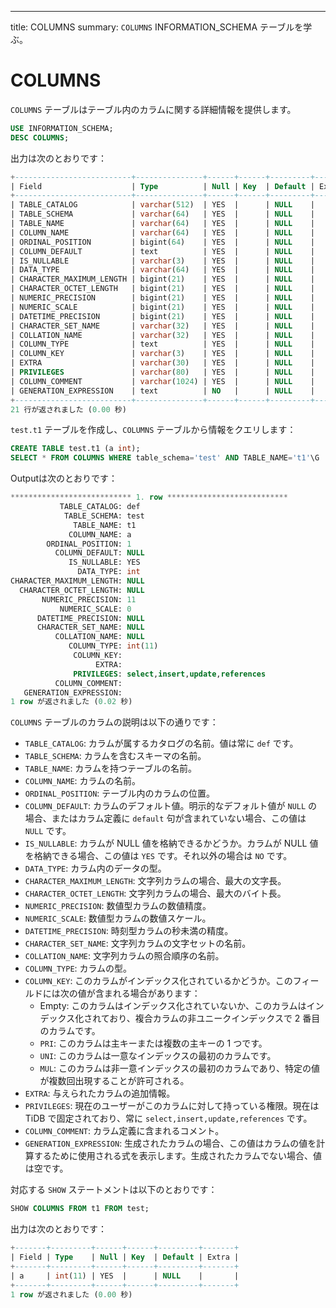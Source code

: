 ---
title: COLUMNS
summary: `COLUMNS` INFORMATION_SCHEMA テーブルを学ぶ。

# COLUMNS

`COLUMNS` テーブルはテーブル内のカラムに関する詳細情報を提供します。

```sql
USE INFORMATION_SCHEMA;
DESC COLUMNS;
```

出力は次のとおりです：

```sql
+--------------------------+---------------+------+------+---------+-------+
| Field                    | Type          | Null | Key  | Default | Extra |
+--------------------------+---------------+------+------+---------+-------+
| TABLE_CATALOG            | varchar(512)  | YES  |      | NULL    |       |
| TABLE_SCHEMA             | varchar(64)   | YES  |      | NULL    |       |
| TABLE_NAME               | varchar(64)   | YES  |      | NULL    |       |
| COLUMN_NAME              | varchar(64)   | YES  |      | NULL    |       |
| ORDINAL_POSITION         | bigint(64)    | YES  |      | NULL    |       |
| COLUMN_DEFAULT           | text          | YES  |      | NULL    |       |
| IS_NULLABLE              | varchar(3)    | YES  |      | NULL    |       |
| DATA_TYPE                | varchar(64)   | YES  |      | NULL    |       |
| CHARACTER_MAXIMUM_LENGTH | bigint(21)    | YES  |      | NULL    |       |
| CHARACTER_OCTET_LENGTH   | bigint(21)    | YES  |      | NULL    |       |
| NUMERIC_PRECISION        | bigint(21)    | YES  |      | NULL    |       |
| NUMERIC_SCALE            | bigint(21)    | YES  |      | NULL    |       |
| DATETIME_PRECISION       | bigint(21)    | YES  |      | NULL    |       |
| CHARACTER_SET_NAME       | varchar(32)   | YES  |      | NULL    |       |
| COLLATION_NAME           | varchar(32)   | YES  |      | NULL    |       |
| COLUMN_TYPE              | text          | YES  |      | NULL    |       |
| COLUMN_KEY               | varchar(3)    | YES  |      | NULL    |       |
| EXTRA                    | varchar(30)   | YES  |      | NULL    |       |
| PRIVILEGES               | varchar(80)   | YES  |      | NULL    |       |
| COLUMN_COMMENT           | varchar(1024) | YES  |      | NULL    |       |
| GENERATION_EXPRESSION    | text          | NO   |      | NULL    |       |
+--------------------------+---------------+------+------+---------+-------+
21 行が返されました (0.00 秒)
```

`test.t1` テーブルを作成し、`COLUMNS` テーブルから情報をクエリします：

```sql
CREATE TABLE test.t1 (a int);
SELECT * FROM COLUMNS WHERE table_schema='test' AND TABLE_NAME='t1'\G
```

Outputは次のとおりです：

```sql
*************************** 1. row ***************************
           TABLE_CATALOG: def
            TABLE_SCHEMA: test
              TABLE_NAME: t1
             COLUMN_NAME: a
        ORDINAL_POSITION: 1
          COLUMN_DEFAULT: NULL
             IS_NULLABLE: YES
               DATA_TYPE: int
CHARACTER_MAXIMUM_LENGTH: NULL
  CHARACTER_OCTET_LENGTH: NULL
       NUMERIC_PRECISION: 11
           NUMERIC_SCALE: 0
      DATETIME_PRECISION: NULL
      CHARACTER_SET_NAME: NULL
          COLLATION_NAME: NULL
             COLUMN_TYPE: int(11)
              COLUMN_KEY:
                   EXTRA:
              PRIVILEGES: select,insert,update,references
          COLUMN_COMMENT:
   GENERATION_EXPRESSION:
1 row が返されました (0.02 秒)
```

`COLUMNS` テーブルのカラムの説明は以下の通りです：

* `TABLE_CATALOG`: カラムが属するカタログの名前。値は常に `def` です。
* `TABLE_SCHEMA`: カラムを含むスキーマの名前。
* `TABLE_NAME`: カラムを持つテーブルの名前。
* `COLUMN_NAME`: カラムの名前。
* `ORDINAL_POSITION`: テーブル内のカラムの位置。
* `COLUMN_DEFAULT`: カラムのデフォルト値。明示的なデフォルト値が `NULL` の場合、またはカラム定義に `default` 句が含まれていない場合、この値は `NULL` です。
* `IS_NULLABLE`: カラムが NULL 値を格納できるかどうか。カラムが NULL 値を格納できる場合、この値は `YES` です。それ以外の場合は `NO` です。
* `DATA_TYPE`: カラム内のデータの型。
* `CHARACTER_MAXIMUM_LENGTH`: 文字列カラムの場合、最大の文字長。
* `CHARACTER_OCTET_LENGTH`: 文字列カラムの場合、最大のバイト長。
* `NUMERIC_PRECISION`: 数値型カラムの数値精度。
* `NUMERIC_SCALE`: 数値型カラムの数値スケール。
* `DATETIME_PRECISION`: 時刻型カラムの秒未満の精度。
* `CHARACTER_SET_NAME`: 文字列カラムの文字セットの名前。
* `COLLATION_NAME`: 文字列カラムの照合順序の名前。
* `COLUMN_TYPE`: カラムの型。
* `COLUMN_KEY`: このカラムがインデックス化されているかどうか。このフィールドには次の値が含まれる場合があります：
    * Empty: このカラムはインデックス化されていないか、このカラムはインデックス化されており、複合カラムの非ユニークインデックスで 2 番目のカラムです。
    * `PRI`: このカラムは主キーまたは複数の主キーの 1 つです。
    * `UNI`: このカラムは一意なインデックスの最初のカラムです。
    * `MUL`: このカラムは非一意インデックスの最初のカラムであり、特定の値が複数回出現することが許可される。
* `EXTRA`: 与えられたカラムの追加情報。
* `PRIVILEGES`: 現在のユーザーがこのカラムに対して持っている権限。現在は TiDB で固定されており、常に `select,insert,update,references` です。
* `COLUMN_COMMENT`: カラム定義に含まれるコメント。
* `GENERATION_EXPRESSION`: 生成されたカラムの場合、この値はカラムの値を計算するために使用される式を表示します。生成されたカラムでない場合、値は空です。

対応する `SHOW` ステートメントは以下のとおりです：

```sql
SHOW COLUMNS FROM t1 FROM test;
```

出力は次のとおりです：

```sql
+-------+---------+------+------+---------+-------+
| Field | Type    | Null | Key  | Default | Extra |
+-------+---------+------+------+---------+-------+
| a     | int(11) | YES  |      | NULL    |       |
+-------+---------+------+------+---------+-------+
1 row が返されました (0.00 秒)
```